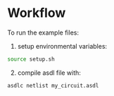 # Workflow

To run the example files:

1. setup environmental variables:
```bash
source setup.sh
```

2. compile asdl file with:
```bash
asdlc netlist my_circuit.asdl
```

